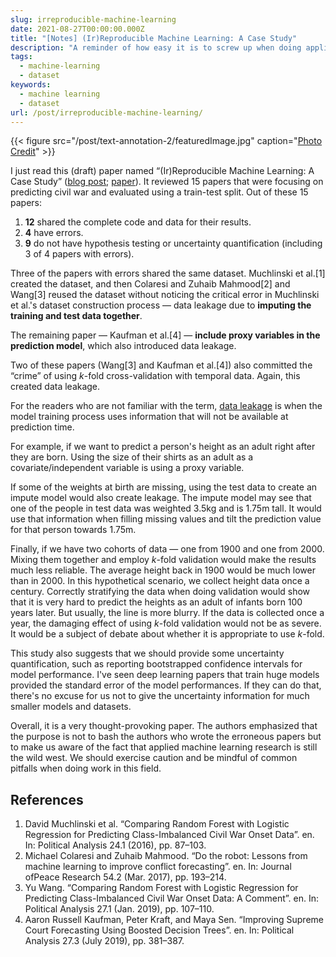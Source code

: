 ```yaml
---
slug: irreproducible-machine-learning
date: 2021-08-27T00:00:00.000Z
title: "[Notes] (Ir)Reproducible Machine Learning: A Case Study"
description: "A reminder of how easy it is to screw up when doing applied ML research"
tags:
  - machine-learning
  - dataset
keywords:
  - machine learning
  - dataset
url: /post/irreproducible-machine-learning/
---
```


{{< figure src="/post/text-annotation-2/featuredImage.jpg" caption="[Photo Credit](https://pixabay.com/photos/mountains-alps-mountaineering-cold-4695049/)" >}}

I just read this (draft) paper named “(Ir)Reproducible Machine Learning: A Case Study” ([blog post](https://reproducible.cs.princeton.edu); [paper](https://reproducible.cs.princeton.edu/irreproducibility-paper.pdf)). It reviewed 15 papers that were focusing on predicting civil war and evaluated using a train-test split. Out of these 15 papers:

1. **12** shared the complete code and data for their results.
2. **4** have errors.
3. **9** do not have hypothesis testing or uncertainty quantification (including 3 of 4 papers with errors).

Three of the papers with errors shared the same dataset. Muchlinski et al.[1] created the dataset, and then Colaresi and Zuhaib Mahmood[2] and Wang[3] reused the dataset without noticing the critical error in Muchlinski et al.'s dataset construction process — data leakage due to **imputing the training and test data together**.

The remaining paper — Kaufman et al.[4] — **include proxy variables in the prediction model**, which also introduced data leakage.

Two of these papers (Wang[3] and Kaufman et al.[4]) also committed the “crime” of using _k_-fold cross-validation with temporal data. Again, this created data leakage.

For the readers who are not familiar with the term, [data leakage](<https://www.wikiwand.com/en/Leakage_(machine_learning)>) is when the model training process uses information that will not be available at prediction time.

For example, if we want to predict a person's height as an adult right after they are born. Using the size of their shirts as an adult as a covariate/independent variable is using a proxy variable.

If some of the weights at birth are missing, using the test data to create an impute model would also create leakage. The impute model may see that one of the people in test data was weighted 3.5kg and is 1.75m tall. It would use that information when filling missing values and tilt the prediction value for that person towards 1.75m.

Finally, if we have two cohorts of data — one from 1900 and one from 2000. Mixing them together and employ _k_-fold validation would make the results much less reliable. The average height back in 1900 would be much lower than in 2000. In this hypothetical scenario, we collect height data once a century. Correctly stratifying the data when doing validation would show that it is very hard to predict the heights as an adult of infants born 100 years later. But usually, the line is more blurry. If the data is collected once a year, the damaging effect of using _k_-fold validation would not be as severe. It would be a subject of debate about whether it is appropriate to use _k_-fold.

This study also suggests that we should provide some uncertainty quantification, such as reporting bootstrapped confidence intervals for model performance. I've seen deep learning papers that train huge models provided the standard error of the model performances. If they can do that, there's no excuse for us not to give the uncertainty information for much smaller models and datasets.

Overall, it is a very thought-provoking paper. The authors emphasized that the purpose is not to bash the authors who wrote the erroneous papers but to make us aware of the fact that applied machine learning research is still the wild west. We should exercise caution and be mindful of common pitfalls when doing work in this field.

## References

1. David Muchlinski et al. “Comparing Random Forest with Logistic Regression for Predicting Class-Imbalanced Civil War Onset Data”. en. In: Political Analysis 24.1 (2016), pp. 87–103.
2. Michael Colaresi and Zuhaib Mahmood. “Do the robot: Lessons from machine learning to improve conflict forecasting”. en. In: Journal ofPeace Research 54.2 (Mar. 2017), pp. 193–214.
3. Yu Wang. “Comparing Random Forest with Logistic Regression for Predicting Class-Imbalanced Civil War Onset Data: A Comment”. en. In: Political Analysis 27.1 (Jan. 2019), pp. 107–110.
4. Aaron Russell Kaufman, Peter Kraft, and Maya Sen. “Improving Supreme Court Forecasting Using Boosted Decision Trees”. en. In: Political Analysis 27.3 (July 2019), pp. 381–387.
